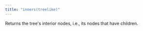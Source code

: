 ```yaml
---
title: "inners(treelike)"
---
```


Returns the tree's interior nodes, i.e., its nodes that have children.
